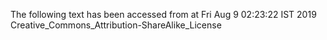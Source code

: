 The following text has been accessed from at Fri Aug 9 02:23:22 IST 2019
Creative_Commons_Attribution-ShareAlike_License
